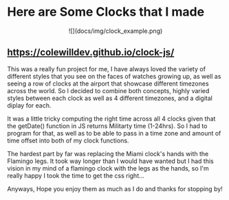 # 



# **Here are Some Clocks that I made**
<p align="center">
  ![](docs/img/clock_example.png)
</p>


## https://colewilldev.github.io/clock-js/ ##

This was a really fun project for me, I have always loved the variety of different styles that you see on the faces of watches growing up, as well as seeing a row of clocks at the airport that showcase different timezones across the world.  So I decided to combine both concepts, highly varied styles between each clock as well as 4 different timezones, and a digital diplay for each.

It was a little tricky computing the right time across all 4 clocks given that the getDate() function in JS returns Militarty time (1-24hrs).  So I had to program for that, as well as to be able to pass in a time zone and amount of time offset into both of my clock functions.

The hardest part by far was replacing the Miami clock's hands with the Flamingo legs.  It took way longer than I would have wanted but I had this vision in my mind of a flamingo clock with the legs as the hands, so I'm really happy I took the time to get the css right...

Anyways, Hope you enjoy them as much as I do and thanks for stopping by!




